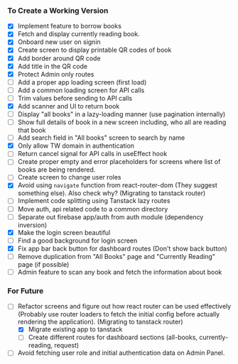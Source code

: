 ### To Create a Working Version

- [x] Implement feature to borrow books
- [x] Fetch and display currently reading book.
- [x] Onboard new user on signin
- [x] Create screen to display printable QR codes of book
- [x] Add border around QR code
- [x] Add title in the QR code
- [x] Protect Admin only routes
- [ ] Add a proper app loading screen (first load)
- [ ] Add a common loading screen for API calls
- [ ] Trim values before sending to API calls
- [x] Add scanner and UI to return book
- [ ] Display "all books" in a lazy-loading manner (use pagination internally)
- [ ] Show full details of book in a new screen including, who all are reading that book
- [ ] Add search field in "All books" screen to search by name
- [x] Only allow TW domain in authentication
- [ ] Return cancel signal for API calls in useEffect hook
- [ ] Create proper empty and error placeholders for screens where list of books are being rendered.
- [ ] Create screen to change user roles
- [x] Avoid using `navigate` function from react-router-dom (They suggest something else). Also check why? (Migrating to tanstack router)
- [ ] Implement code splitting using Tanstack lazy routes
- [ ] Move auth, api related code to a common directory
- [ ] Separate out firebase app/auth from auth module (dependency inversion)
- [x] Make the login screen beautiful
- [ ] Find a good background for login screen
- [x] Fix app bar back button for dashboard routes (Don't show back button)
- [ ] Remove duplication from "All Books" page and "Currently Reading" page (if possible)
- [ ] Admin feature to scan any book and fetch the information about book

### For Future

- [ ] Refactor screens and figure out how react router can be used effectively (Probably use router loaders to fetch the initial config before actually rendering the application). (Migrating to tanstack router)
  - [x] Migrate existing app to tanstack
  - [ ] Create different routes for dashboard sections (all-books, currently-reading, request)
- [ ] Avoid fetching user role and initial authentication data on Admin Panel.
